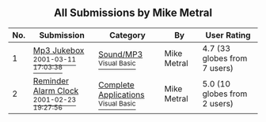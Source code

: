 ﻿<div align="center">

## All Submissions by Mike Metral

</div>

No.  | Submission | Category | By   | User Rating
---- | ---------- | -------- | ---- | -----------
1 | [Mp3 Jukebox<br /><sup>2001-03-11 17:03:38</sup>](https://github.com/Planet-Source-Code/mike-metral-mp3-jukebox__1-21666) | [Sound/MP3<br /><sup>Visual Basic</sup>](../ByCategory/sound-mp3__1-45.md) | Mike Metral | 4.7 (33 globes from 7 users)
2 | [Reminder Alarm Clock<br /><sup>2001-02-23 19:27:56</sup>](https://github.com/Planet-Source-Code/mike-metral-reminder-alarm-clock__1-21273) | [Complete Applications<br /><sup>Visual Basic</sup>](../ByCategory/complete-applications__1-27.md) | Mike Metral | 5.0 (10 globes from 2 users)
